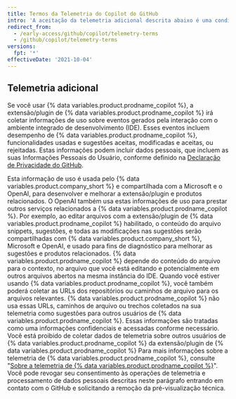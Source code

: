 ```yaml
---
title: Termos da Telemetria do Copilot do GitHub
intro: 'A aceitação da telemetria adicional descrita abaixo é uma condição para ingressar na lista de espera para a pré-visualização técnica do Copilot de {% data variables.product.prodname_copilot %} e usar {% data variables.product.prodname_copilot %} na pré-visualização técnica.'
redirect_from:
  - /early-access/github/copilot/telemetry-terms
  - /github/copilot/telemetry-terms
versions:
  fpt: '*'
effectiveDate: '2021-10-04'
---
```


## Telemetria adicional

Se você usar {% data variables.product.prodname_copilot %}, a extensão/plugin de {% data variables.product.prodname_copilot %} irá coletar informações de uso sobre eventos gerados pela interação com o ambiente integrado de desenvolvimento (IDE). Esses eventos incluem desempenho de {% data variables.product.prodname_copilot %}, funcionalidades usadas e sugestões aceitas, modificadas e aceitas, ou rejeitadas. Estas informações podem incluir dados pessoais, que incluem as suas Informações Pessoais do Usuário, conforme definido na [Declaração de Privacidade do GitHub](/github/site-policy/github-privacy-statement).

Esta informação de uso é usada pelo {% data variables.product.company_short %} e compartilhada com a Microsoft e o OpenAI, para desenvolver e melhorar a extensão/plugin e produtos relacionados. O OpenAI também usa estas informações de uso para prestar outros serviços relacionados a {% data variables.product.prodname_copilot %}. Por exemplo, ao editar arquivos com a extensão/plugin de {% data variables.product.prodname_copilot %} habilitado, o conteúdo do arquivo snippets, sugestões, e todas as modificações nas sugestões serão compartilhadas com {% data variables.product.company_short %}, Microsoft e OpenAI, e usado para fins de diagnóstico para melhorar as sugestões e produtos relacionados. {% data variables.product.prodname_copilot %} depende do conteúdo do arquivo para o contexto, no arquivo que você está editando e potencialmente em outros arquivos abertos na mesma instância do IDE. Quando você estiver usando {% data variables.product.prodname_copilot %}, você também poderá coletar as URLs dos repositórios ou caminhos de arquivo para os arquivos relevantes. {% data variables.product.prodname_copilot %} não usa essas URLs, caminhos de arquivo ou trechos coletados na sua telemetria como sugestões para outros usuários de {% data variables.product.prodname_copilot %}. Essas informações são tratadas como uma informações confidenciais e acessadas conforme necessário. Você está proibido de coletar dados de telemetria sobre outros usuários de {% data variables.product.prodname_copilot %} da extensão/plugin de {% data variables.product.prodname_copilot %} Para mais informações sobre a telemetria de {% data variables.product.prodname_copilot %}, consulte "[Sobre a telemetria de {% data variables.product.prodname_copilot %}](/github/copilot/about-github-copilot-telemetry)". Você pode revogar seu consentimento às operações de telemetria e processamento de dados pessoais descritas neste parágrafo entrando em contato com o GitHub e solicitando a remoção da pré-visualização técnica.

